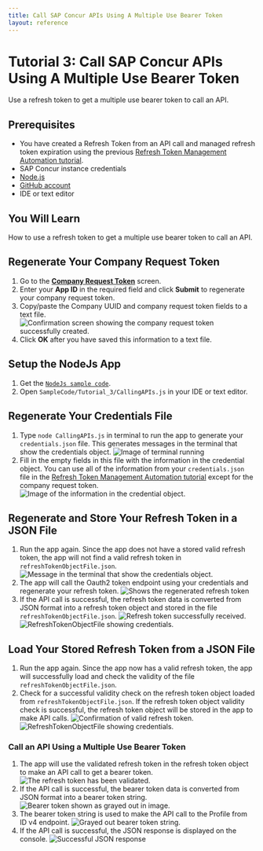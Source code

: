 ```yaml
---
title: Call SAP Concur APIs Using A Multiple Use Bearer Token
layout: reference
---
```


# Tutorial 3: Call SAP Concur APIs Using A Multiple Use Bearer Token

Use a refresh token to get a multiple use bearer token to call an API.

## Prerequisites

* You have created a Refresh Token from an API call and managed refresh token expiration using the previous [Refresh Token Management Automation tutorial](api-guides/authentication/concur-refresh-token-management/concur-refresh-token-management.html).
* SAP Concur instance credentials
* [Node.js](https://nodejs.org/)
* [GitHub account](https://github.com/)
* IDE or text editor

## You Will Learn

How to use a refresh token to get a multiple use bearer token to call an API.

## Regenerate Your Company Request Token

1. Go to the [**Company Request Token**](https://www.concursolutions.com/nui/authadmin/companytokens) screen.
2. Enter your **App ID** in the required field and click **Submit** to regenerate your company request token.
3. Copy/paste the Company UUID and company request token fields to a text file.
   ![Confirmation screen showing the company request token successfully created.](/api-guides/authentication/concur-calling-apis/img/company-request-token-created.png)
4. Click **OK** after you have saved this information to a text file.

## Setup the NodeJs App

1. Get the [`NodeJs sample code`](https://preview.developer.concur.com/api-guides/authentication/concur-calling-apis/CallingAPIs.js).
2. Open `SampleCode/Tutorial_3/CallingAPIs.js` in your IDE or text editor.

## Regenerate Your Credentials File

1. Type `node CallingAPIs.js` in terminal to run the app to generate your `credentials.json` file. This generates messages in the terminal that show the credentials object.
![Image of terminal running](./img/run-concur-calling-apis-app-generate-file.png)
1. Fill in the empty fields in this file with the information in the credential object. You can use all of the information from your `credentials.json` file in the [Refresh Token Management Automation tutorial](api-guides/authentication/concur-refresh-token-management/concur-refresh-token-management.html) except for the company request token.
![Image of the information in the credential object.](./img/credentials-json.png)

## Regenerate and Store Your Refresh Token in a JSON File

1. Run the app again. Since the app does not have a stored valid refresh token, the app will not find a valid refresh token in `refreshTokenObjectFile.json`.
![Message in the terminal that show the credentials object.](./img/no-stored-refresh-token-found.png)
1. The app will call the Oauth2 token endpoint using your credentials and regenerate your refresh token.
![Shows the regenerated refresh token](./img/regenerate-refresh-token.png)
2. If the API call is successful, the refresh token data is converted from JSON format into a refresh token object and stored in the file `refreshTokenObjectFile.json`.
![Refresh token successfully received.](./img/stored-refresh-token.png)
![RefreshTokenObjectFile showing credentials.](./img/refresh-token-object-file.png)

## Load Your Stored Refresh Token from a JSON File

1. Run the app again. Since the app now has a valid refresh token, the app will successfully load and check the validity of the file `refreshTokenObjectFile.json`.
2. Check for a successful validity check on the refresh token object loaded from `refreshTokenObjectFile.json`. If the refresh token object validity check is successful, the refresh token object will be stored in the app to make API calls.
![Confirmation of valid refresh token.](./img/loaded-refresh-token-valid.png)
![RefreshTokenObjectFile showing credentials.](./img/refresh-token-object-file.png)

### Call an API Using a Multiple Use Bearer Token

1. The app will use the validated refresh token in the refresh token object to make an API call to get a bearer token.
![The refresh token has been validated.](./img/refresh-token-get-bearer-token.png)
3. If the API call is successful, the bearer token data is converted from JSON format into a bearer token string.
![Bearer token shown as grayed out in image.](./img/bearer-token-conversion.png)
1. The bearer token string is used to make the API call to the Profile from ID v4 endpoint.
![Grayed out bearer token string.](./img/bearer-token-call-api.png)
1. If the API call is successful, the JSON response is displayed on the console.
![Successful JSON response](./img/successful-api-call.png)
